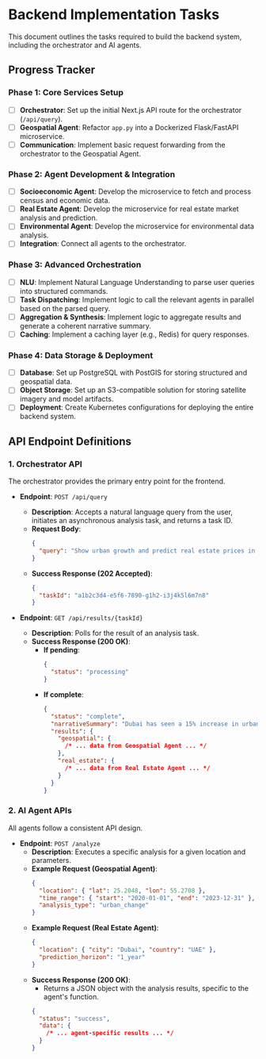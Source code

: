 # Backend Implementation Tasks

This document outlines the tasks required to build the backend system, including the orchestrator and AI agents.

## Progress Tracker

### Phase 1: Core Services Setup

- [ ] **Orchestrator**: Set up the initial Next.js API route for the orchestrator (`/api/query`).
- [ ] **Geospatial Agent**: Refactor `app.py` into a Dockerized Flask/FastAPI microservice.
- [ ] **Communication**: Implement basic request forwarding from the orchestrator to the Geospatial Agent.

### Phase 2: Agent Development & Integration

- [ ] **Socioeconomic Agent**: Develop the microservice to fetch and process census and economic data.
- [ ] **Real Estate Agent**: Develop the microservice for real estate market analysis and prediction.
- [ ] **Environmental Agent**: Develop the microservice for environmental data analysis.
- [ ] **Integration**: Connect all agents to the orchestrator.

### Phase 3: Advanced Orchestration

- [ ] **NLU**: Implement Natural Language Understanding to parse user queries into structured commands.
- [ ] **Task Dispatching**: Implement logic to call the relevant agents in parallel based on the parsed query.
- [ ] **Aggregation & Synthesis**: Implement logic to aggregate results and generate a coherent narrative summary.
- [ ] **Caching**: Implement a caching layer (e.g., Redis) for query responses.

### Phase 4: Data Storage & Deployment

- [ ] **Database**: Set up PostgreSQL with PostGIS for storing structured and geospatial data.
- [ ] **Object Storage**: Set up an S3-compatible solution for storing satellite imagery and model artifacts.
- [ ] **Deployment**: Create Kubernetes configurations for deploying the entire backend system.

## API Endpoint Definitions

### 1. Orchestrator API

The orchestrator provides the primary entry point for the frontend.

- **Endpoint**: `POST /api/query`

  - **Description**: Accepts a natural language query from the user, initiates an asynchronous analysis task, and returns a task ID.
  - **Request Body**:
    ```json
    {
      "query": "Show urban growth and predict real estate prices in Dubai since 2020"
    }
    ```
  - **Success Response (202 Accepted)**:
    ```json
    {
      "taskId": "a1b2c3d4-e5f6-7890-g1h2-i3j4k5l6m7n8"
    }
    ```

- **Endpoint**: `GET /api/results/{taskId}`
  - **Description**: Polls for the result of an analysis task.
  - **Success Response (200 OK)**:
    - **If pending**:
      ```json
      {
        "status": "processing"
      }
      ```
    - **If complete**:
      ```json
      {
        "status": "complete",
        "narrativeSummary": "Dubai has seen a 15% increase in urban areas since 2020... Real estate prices are projected to rise by 8% in the next year.",
        "results": {
          "geospatial": {
            /* ... data from Geospatial Agent ... */
          },
          "real_estate": {
            /* ... data from Real Estate Agent ... */
          }
        }
      }
      ```

### 2. AI Agent APIs

All agents follow a consistent API design.

- **Endpoint**: `POST /analyze`
  - **Description**: Executes a specific analysis for a given location and parameters.
  - **Example Request (Geospatial Agent)**:
    ```json
    {
      "location": { "lat": 25.2048, "lon": 55.2708 },
      "time_range": { "start": "2020-01-01", "end": "2023-12-31" },
      "analysis_type": "urban_change"
    }
    ```
  - **Example Request (Real Estate Agent)**:
    ```json
    {
      "location": { "city": "Dubai", "country": "UAE" },
      "prediction_horizon": "1_year"
    }
    ```
  - **Success Response (200 OK)**:
    - Returns a JSON object with the analysis results, specific to the agent's function.
    ```json
    {
      "status": "success",
      "data": {
        /* ... agent-specific results ... */
      }
    }
    ```
